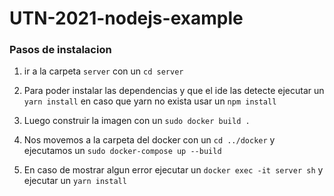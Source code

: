 # UTN-2021-nodejs-example

### Pasos de instalacion

1. ir a la carpeta `server` con un `cd server`

2. Para poder instalar las dependencias y que el ide las detecte ejecutar un `yarn install` en caso que yarn no exista usar un `npm install`

3. Luego construir la imagen con un `sudo docker build .`

4. Nos movemos a la carpeta del docker con un `cd ../docker` y ejecutamos un `sudo docker-compose up --build`

5. En caso de mostrar algun error ejecutar un `docker exec -it server sh` y ejecutar un `yarn install`
